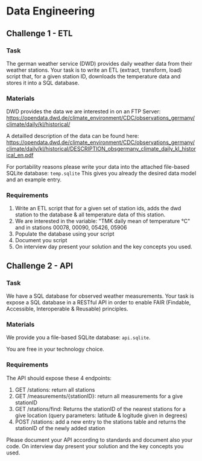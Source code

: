 # Data Engineering
## Challenge 1 - ETL

### Task

The german weather service (DWD) provides daily weather data from their weather stations.
Your task is to write an ETL (extract, transform, load) script that, for a given station ID, downloads the temperature data and stores it into a SQL database.

### Materials

DWD provides the data we are interested in on an FTP Server: https://opendata.dwd.de/climate_environment/CDC/observations_germany/climate/daily/kl/historical/

A detailled description of the data can be found here: https://opendata.dwd.de/climate_environment/CDC/observations_germany/climate/daily/kl/historical/DESCRIPTION_obsgermany_climate_daily_kl_historical_en.pdf

For portability reasons please write your data into the attached file-based SQLite database: `temp.sqlite`
This gives you already the desired data model and an example entry.

### Requirements

1. Write an ETL script that for a given set of station ids, adds the dwd station to the database & all temperature data of this station.
2. We are interested in the variable: "TMK daily mean of temperature °C" and in stations 00078, 00090, 05426, 05906 
3. Populate the database using your script
4. Document you script 
5. On interview day present your solution and the key concepts you used.

## Challenge 2 - API

### Task

We have a SQL database for observed weather measurements.
Your task is expose a SQL database in a RESTful API in order to enable FAIR (Findable, Accessible, Interoperable & Reusable) principles.

### Materials

We provide you a file-based SQLite database: `api.sqlite`.

You are free in your technology choice. 


### Requirements

The API should expose these 4 endpoints:

1. GET /stations: return all stations
2. GET /measurements/{stationID}: return all measurements for a give stationID
3. GET /stations/find: Returns the stationID of the nearest stations for a give location (query parameters: latitude & logitude given in degrees)
4. POST /stations: add a new entry to the stations table and returns the stationID of the newly added station

Please document your API according to standards and document also your code.
On interview day present your solution and the key concepts you used.
